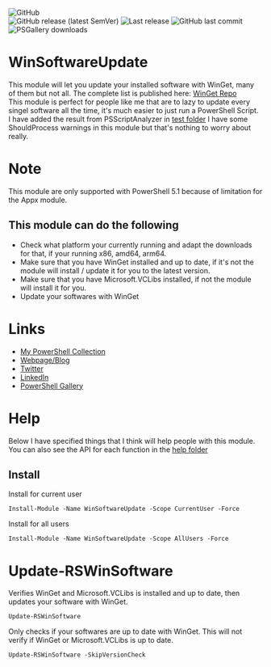 ![GitHub](https://img.shields.io/github/license/rstolpe/WinSoftwareUpdate?style=plastic)  
![GitHub release (latest SemVer)](https://img.shields.io/github/v/release/rstolpe/WinSoftwareUpdate?sort=semver&style=plastic)  ![Last release](https://img.shields.io/github/release-date/rstolpe/WinSoftwareUpdate?style=plastic)
![GitHub last commit](https://img.shields.io/github/last-commit/rstolpe/WinSoftwareUpdate?style=plastic)  
![PSGallery downloads](https://img.shields.io/powershellgallery/dt/WinSoftwareUpdate?style=plastic)
  
# WinSoftwareUpdate
This module will let you update your installed software with WinGet, many of them but not all. The complete list is published here: [WinGet Repo](https://github.com/microsoft/winget-cli)  
This module is perfect for people like me that are to lazy to update every singel software all the time, it's much easier to just run a PowerShell Script.  
I have added the result from PSScriptAnalyzer in [test folder](https://github.com/rstolpe/WinSoftwareUpdate/tree/main/test) I have some ShouldProcess warnings in this module but that's nothing to worry about really.

# Note
This module are only supported with PowerShell 5.1 because of limitation for the Appx module.

## This module can do the following
- Check what platform your currently running and adapt the downloads for that, if your running x86, amd64, arm64.
- Make sure that you have WinGet installed and up to date, if it's not the module will install / update it for you to the latest version.
- Make sure that you have Microsoft.VCLibs installed, if not the module will install it for you.
- Update your softwares with WinGet

# Links
* [My PowerShell Collection](https://github.com/rstolpe/PSCollection)
* [Webpage/Blog](https://www.stolpe.io)
* [Twitter](https://twitter.com/rstolpes)
* [LinkedIn](https://www.linkedin.com/in/rstolpe/)
* [PowerShell Gallery](https://www.powershellgallery.com/profiles/rstolpe)

# Help
Below I have specified things that I think will help people with this module.  
You can also see the API for each function in the [help folder](https://github.com/rstolpe/WinSoftwareUpdate/tree/main/help)

## Install
Install for current user
```
Install-Module -Name WinSoftwareUpdate -Scope CurrentUser -Force
```
  
Install for all users
```
Install-Module -Name WinSoftwareUpdate -Scope AllUsers -Force
```

# Update-RSWinSoftware
Verifies WinGet and Microsoft.VCLibs is installed and up to date, then updates your software with WinGet.
````
Update-RSWinSoftware
````
  
Only checks if your softwares are up to date with WinGet. This will not verify if WinGet or Microsoft.VCLibs is up to date.
````
Update-RSWinSoftware -SkipVersionCheck
````


